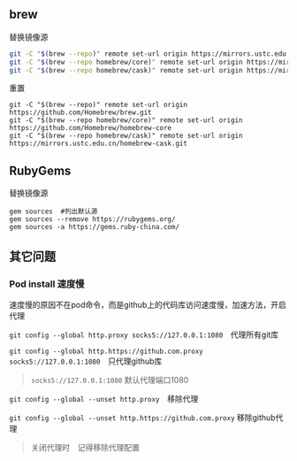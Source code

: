 ## brew

替换镜像源

```sh
git -C "$(brew --repo)" remote set-url origin https://mirrors.ustc.edu.cn/brew.git
git -C "$(brew --repo homebrew/core)" remote set-url origin https://mirrors.ustc.edu.cn/homebrew-core.git
git -C "$(brew --repo homebrew/cask)" remote set-url origin https://mirrors.ustc.edu.cn/homebrew-cask.git
```

重置

```shell
git -C "$(brew --repo)" remote set-url origin https://github.com/Homebrew/brew.git
git -C "$(brew --repo homebrew/core)" remote set-url origin https://github.com/Homebrew/homebrew-core
git -C "$(brew --repo homebrew/cask)" remote set-url origin https://mirrors.ustc.edu.cn/homebrew-cask.git
```



## RubyGems

替换镜像源

```shell
gem sources  #列出默认源
gem sources --remove https://rubygems.org/
gem sources -a https://gems.ruby-china.com/
```

## 其它问题

### Pod install 速度慢

速度慢的原因不在pod命令，而是github上的代码库访问速度慢，加速方法，开启代理

`git config --global http.proxy socks5://127.0.0.1:1080`　代理所有git库

`git config --global http.https://github.com.proxy socks5://127.0.0.1:1080`　只代理github库

> `socks5://127.0.0.1:1080` 默认代理端口1080

`git config --global --unset http.proxy`　移除代理

`git config --global --unset http.https://github.com.proxy` 移除github代理

> 关闭代理时　记得移除代理配置